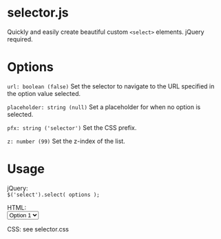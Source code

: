 <h1>selector.js</h1>
<p>Quickly and easily create beautiful custom <code>&#60;select&#62;</code> elements.  jQuery required.</p>
<h1>Options</h1>
<p><code>url: boolean (false)</code> Set the selector to navigate to the URL specified in the option value selected.</p>
<p><code>placeholder: string (null)</code> Set a placeholder for when no option is selected.</p>
<p><code>pfx: string ('selector')</code> Set the CSS prefix.</p>
<p><code>z: number (99)</code> Set the z-index of the list.</p>
<h1>Usage</h1>
<p>jQuery:<br />
<code>$('select').select( options );</code></p>
<p>HTML:<br />
<code><select>	
	<option value="1">Option 1</option>
	<option value="2">Option 2</option>
</select></code></p>
<p>CSS: see selector.css</p>
